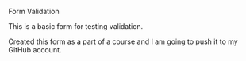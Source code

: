 Form Validation

This is a basic form for testing validation.

Created this form as a part of a course and I am going to push it to my GitHub account.
